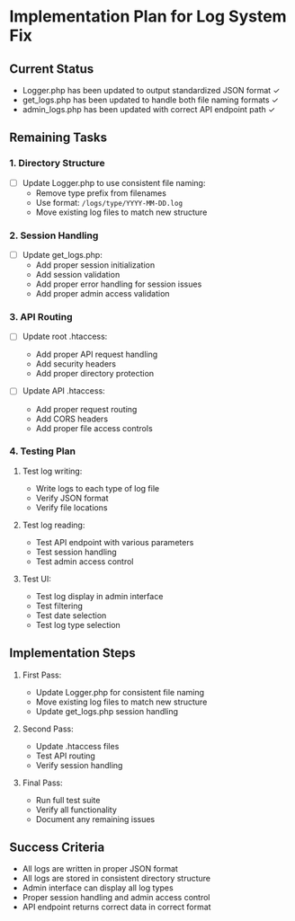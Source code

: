 # Implementation Plan for Log System Fix

## Current Status
- Logger.php has been updated to output standardized JSON format ✓
- get_logs.php has been updated to handle both file naming formats ✓
- admin_logs.php has been updated with correct API endpoint path ✓

## Remaining Tasks

### 1. Directory Structure
- [ ] Update Logger.php to use consistent file naming:
  - Remove type prefix from filenames
  - Use format: `/logs/type/YYYY-MM-DD.log`
  - Move existing log files to match new structure

### 2. Session Handling
- [ ] Update get_logs.php:
  - Add proper session initialization
  - Add session validation
  - Add proper error handling for session issues
  - Add proper admin access validation

### 3. API Routing
- [ ] Update root .htaccess:
  - Add proper API request handling
  - Add security headers
  - Add proper directory protection

- [ ] Update API .htaccess:
  - Add proper request routing
  - Add CORS headers
  - Add proper file access controls

### 4. Testing Plan
1. Test log writing:
   - Write logs to each type of log file
   - Verify JSON format
   - Verify file locations

2. Test log reading:
   - Test API endpoint with various parameters
   - Test session handling
   - Test admin access control

3. Test UI:
   - Test log display in admin interface
   - Test filtering
   - Test date selection
   - Test log type selection

## Implementation Steps

1. First Pass:
   - Update Logger.php for consistent file naming
   - Move existing log files to match new structure
   - Update get_logs.php session handling

2. Second Pass:
   - Update .htaccess files
   - Test API routing
   - Verify session handling

3. Final Pass:
   - Run full test suite
   - Verify all functionality
   - Document any remaining issues

## Success Criteria
- All logs are written in proper JSON format
- All logs are stored in consistent directory structure
- Admin interface can display all log types
- Proper session handling and admin access control
- API endpoint returns correct data in correct format
